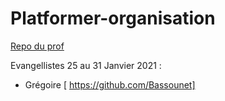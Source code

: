 # Platformer-organisation

[Repo du prof](https://github.com/davidmarsprof/platformer)

Evangellistes 25 au 31 Janvier 2021 :
- Grégoire [ https://github.com/Bassounet]
